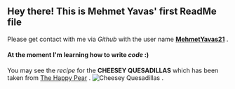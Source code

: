 ## Hey there! This is **Mehmet Yavas'** first ReadMe file

Please get contact with me via _Github_ with the user name **[MehmetYavas21](https://github.com/MehmetYavas21)** .

#### At the moment I'm learning how to write _code_ :)

You may see the _recipe_ for the **CHEESEY QUESADILLAS** which has been taken from [The Happy Pear](https://thehappypear.ie/creamy-pumpkin-cheese-quesadillas/) .
![Cheesey Quesadillas](https://thehappypear.ie/wp-content/uploads/2022/10/Screenshot-2022-10-09-at-16.22.38.png) .
